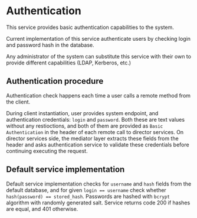 # Authentication
This service provides basic authentication capabilities to the system.   

Current implementation of this service authenticate users by checking login and password hash in the database.  

Any administrator of the system can substitute this service with their own to provide different capabilities (LDAP, Kerberos, etc.)

## Authentication procedure
Authentication check happens each time a user calls a remote method from the client.  

During client instantiation, user provides system endpoint, and authentication credentials: `login` and `password`. Both these are text values without any restioctions, and both of them are provided as `Basic Authentication` in the header of each remote call to director services. On director services side, the mediator layer extracts these fields from the header and asks authentication service to validate these credentials before continuing executing the request.

## Default service implementation
Default service implementation checks for `username` and `hash` fields from the default database, and for given `login == username` check whether `hash(password) == stored_hash`. Passwords are hashed with `bcrypt` algorithm with randomly generated salt. Service returns code 200 if hashes are equal, and 401 otherwise.